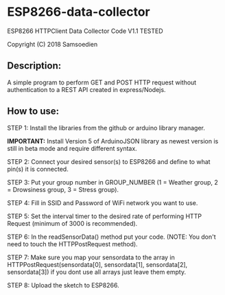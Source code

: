# ESP8266-data-collector

ESP8266 HTTPClient Data Collector Code V1.1 TESTED

Copyright (C) 2018 Samsoedien

## Description:

A simple program to perform GET and POST HTTP request without authentication to a REST API created in express/Nodejs.

## How to use:

STEP 1: Install the libraries from the github or arduino library manager.

**IMPORTANT:** Install Version 5 of ArduinoJSON library as newest version is still in beta mode and require different syntax.

STEP 2: Connect your desired sensor(s) to ESP8266 and define to what pin(s) it is connected.

STEP 3: Put your group number in GROUP_NUMBER (1 = Weather group, 2 = Drowsiness group, 3 = Stress group).

STEP 4: Fill in SSID and Password of WiFi network you want to use.

STEP 5: Set the interval timer to the desired rate of performing HTTP Request (minimum of 3000 is recommended).

STEP 6: In the readSensorData() method put your code. (NOTE: You don't need to touch the HTTPPostRequest method).

STEP 7: Make sure you map your sensordata to the array in HTTPPostRequest(sensordata[0], sensordata[1], sensordata[2], sensordata[3]) if you dont use all arrays just leave them empty.

STEP 8: Upload the sketch to ESP8266.
